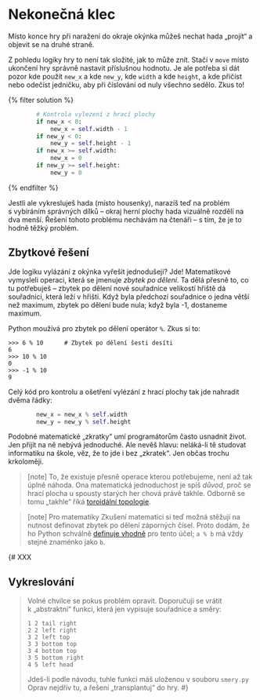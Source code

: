 # Nekonečná klec

Místo konce hry při naražení do okraje okýnka můžeš nechat hada „projít“
a objevit se na druhé straně.

Z pohledu logiky hry to není tak složité, jak to může znít.
Stačí v `move` místo ukončení hry správně nastavit příslušnou hodnotu.
Je ale potřeba si dát pozor kde použít `new_x` a kde `new_y`, kde `width` a kde
`height`, a kde přičíst nebo odečíst jedničku, aby při číslování od nuly
všechno sedělo.
Zkus to!

{% filter solution %}
```python
        # Kontrola vylezení z hrací plochy
        if new_x < 0:
            new_x = self.width - 1
        if new_y < 0:
            new_y = self.height - 1
        if new_x >= self.width:
            new_x = 0
        if new_y >= self.height:
            new_y = 0
```
{% endfilter %}

Jestli ale vykresluješ hada (místo housenky), narazíš teď na problém
s vybíráním správných dílků – okraj herní plochy hada vizuálně rozdělí
na dva menší.
Řešení tohoto problému nechávám na čtenáři – s tím, že je to hodně těžký
problém.


## Zbytkové řešení

Jde logiku vylázání z okýnka vyřešit jednodušeji? Jde!
Matematikové vymysleli operaci, která se jmenuje *zbytek po dělení*.
Ta dělá přesně to, co tu potřebuješ – zbytek po dělení nové souřadnice velikostí
hřiště dá souřadnici, která leží v hřišti.
Když byla předchozí souřadnice o jedna větší než maximum,
zbytek po dělení bude nula; když byla -1, dostaneme maximum.

Python moužívá pro zbytek po dělení operátor `%`. Zkus si to:

``` pycon
>>> 6 % 10      # Zbytek po dělení šesti desíti
6
>>> 10 % 10
0
>>> -1 % 10
9
```

Celý kód pro kontrolu a ošetření vylézání z hrací plochy tak jde
nahradit dvěma řádky:

```python
        new_x = new_x % self.width
        new_y = new_y % self.height
```

Podobné matematické „zkratky“ umí programátorům často usnadnit život.
Jen přijít na ně nebývá jednoduché.
Ale nevěš hlavu: neláká-li tě studovat informatiku na škole, věz, že to jde
i bez „zkratek“. Jen občas trochu krkoloměji.

> [note]
> To, že existuje přesně operace kterou potřebujeme, není až tak úplně náhoda.
> Ona matematická jednoduchost je spíš  *důvod*, proč se hrací plocha
> u spousty starých her chová právě takhle.
> Odborně se tomu „takhle“ říká
> [toroidální topologie](https://en.wikipedia.org/wiki/Torus#Topology).

> [note] Pro matematiky
> Zkušení matematici si teď možná stěžují na nutnost definovat zbytek po
> dělení záporných čísel. Proto dodám, že ho Python schválně
> [definuje vhodně](https://docs.python.org/3/reference/expressions.html#binary-arithmetic-operations)
> pro tento účel; `a % b` má vždy stejné znaménko jako `b`.


{# XXX

## Vykreslování

> Volné chvilce se pokus problém opravit.
> Doporučuji se vrátit k „abstraktní“ funkci, která jen vypisuje souřadnice
> a směry:
>
> ```
> 1 2 tail right
> 2 2 left right
> 3 2 left top
> 3 3 bottom top
> 3 4 bottom top
> 3 5 bottom right
> 4 5 left head
> ```
> Jdeš-li podle návodu, tuhle funkci máš uloženou v souboru `smery.py`
> Oprav nejdřív tu, a řešení „transplantuj“ do hry.
#}

